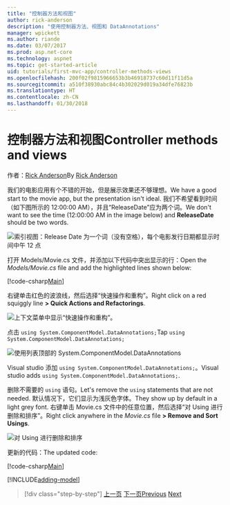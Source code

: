 ```yaml
---
title: "控制器方法和视图"
author: rick-anderson
description: "使用控制器方法、视图和 DataAnnotations"
manager: wpickett
ms.author: riande
ms.date: 03/07/2017
ms.prod: asp.net-core
ms.technology: aspnet
ms.topic: get-started-article
uid: tutorials/first-mvc-app/controller-methods-views
ms.openlocfilehash: 200f02f9815966653b3b46918737c60d11f11d5a
ms.sourcegitcommit: a510f38930abc84c4b302029d019a34dfe76823b
ms.translationtype: HT
ms.contentlocale: zh-CN
ms.lasthandoff: 01/30/2018
---
```

# <a name="controller-methods-and-views"></a><span data-ttu-id="00f96-103">控制器方法和视图</span><span class="sxs-lookup"><span data-stu-id="00f96-103">Controller methods and views</span></span>

<span data-ttu-id="00f96-104">作者：[Rick Anderson](https://twitter.com/RickAndMSFT)</span><span class="sxs-lookup"><span data-stu-id="00f96-104">By [Rick Anderson](https://twitter.com/RickAndMSFT)</span></span>

<span data-ttu-id="00f96-105">我们的电影应用有个不错的开始，但是展示效果还不够理想。</span><span class="sxs-lookup"><span data-stu-id="00f96-105">We have a good start to the movie app, but the presentation isn't ideal.</span></span> <span data-ttu-id="00f96-106">我们不希望看到时间（如下图所示的 12:00:00 AM），并且“ReleaseDate”应为两个词。</span><span class="sxs-lookup"><span data-stu-id="00f96-106">We don't want to see the time (12:00:00 AM in the image below) and **ReleaseDate** should be two words.</span></span>

![索引视图：Release Date 为一个词（没有空格），每个电影发行日期都显示时间中午 12 点](working-with-sql/_static/m55.png)

<span data-ttu-id="00f96-108">打开 Models/Movie.cs 文件，并添加以下代码中突出显示的行：</span><span class="sxs-lookup"><span data-stu-id="00f96-108">Open the *Models/Movie.cs* file and add the highlighted lines shown below:</span></span>

[!code-csharp[Main](start-mvc/sample/MvcMovie/Models/MovieDateWithExtraUsings.cs?name=snippet_1&highlight=13-14)]

<span data-ttu-id="00f96-109">右键单击红色的波浪线，然后选择“快速操作和重构”。</span><span class="sxs-lookup"><span data-stu-id="00f96-109">Right click on a red squiggly line **> Quick Actions and Refactorings**.</span></span>

  ![上下文菜单中显示“快速操作和重构”。](controller-methods-views/_static/qa.png)


<span data-ttu-id="00f96-111">点击 `using System.ComponentModel.DataAnnotations;`</span><span class="sxs-lookup"><span data-stu-id="00f96-111">Tap `using System.ComponentModel.DataAnnotations;`</span></span>

  ![使用列表顶部的 System.ComponentModel.DataAnnotations](controller-methods-views/_static/da.png)

  <span data-ttu-id="00f96-113">Visual studio 添加 `using System.ComponentModel.DataAnnotations;`。</span><span class="sxs-lookup"><span data-stu-id="00f96-113">Visual studio adds `using System.ComponentModel.DataAnnotations;`.</span></span>

<span data-ttu-id="00f96-114">删除不需要的 `using` 语句。</span><span class="sxs-lookup"><span data-stu-id="00f96-114">Let's remove the `using` statements that are not needed.</span></span> <span data-ttu-id="00f96-115">默认情况下，它们显示为浅灰色字体。</span><span class="sxs-lookup"><span data-stu-id="00f96-115">They show up by default in a light grey font.</span></span> <span data-ttu-id="00f96-116">右键单击 Movie.cs 文件中的任意位置，然后选择“对 Using 进行删除和排序”。</span><span class="sxs-lookup"><span data-stu-id="00f96-116">Right click anywhere in the *Movie.cs* file **> Remove and Sort Usings**.</span></span>

![对 Using 进行删除和排序](controller-methods-views/_static/rm.png)

<span data-ttu-id="00f96-118">更新的代码：</span><span class="sxs-lookup"><span data-stu-id="00f96-118">The updated code:</span></span>

[!code-csharp[Main](./start-mvc/sample/MvcMovie/Models/MovieDate.cs?name=snippet_1)]

<!-- include start -->

[!INCLUDE[adding-model](../../includes/mvc-intro/controller-methods-views.md)]

>[!div class="step-by-step"]
<span data-ttu-id="00f96-119">[上一页](working-with-sql.md)
[下一页](search.md)</span><span class="sxs-lookup"><span data-stu-id="00f96-119">[Previous](working-with-sql.md)
[Next](search.md)</span></span>  
